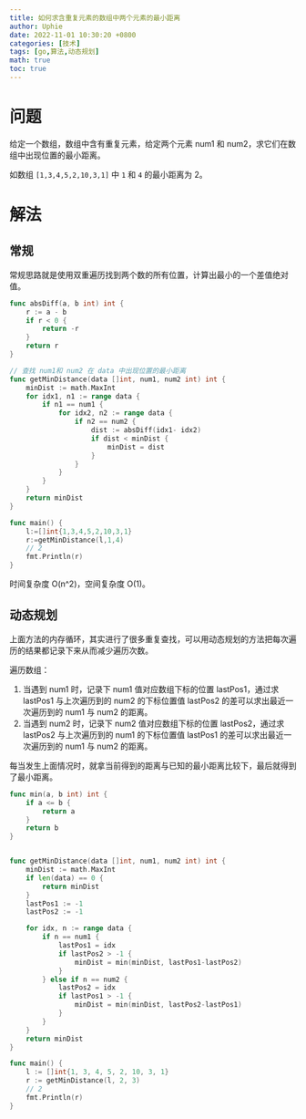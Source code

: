 ```yaml
---
title: 如何求含重复元素的数组中两个元素的最小距离
author: Uphie
date: 2022-11-01 10:30:20 +0800
categories: [技术]
tags: [go,算法,动态规划]
math: true
toc: true
---
```


# 问题

给定一个数组，数组中含有重复元素，给定两个元素 num1 和 num2，求它们在数组中出现位置的最小距离。

如数组 `[1,3,4,5,2,10,3,1]` 中 `1` 和 `4` 的最小距离为 2。

# 解法

## 常规

常规思路就是使用双重遍历找到两个数的所有位置，计算出最小的一个差值绝对值。

```go
func absDiff(a, b int) int {
	r := a - b
	if r < 0 {
		return -r
	}
	return r
}

// 查找 num1和 num2 在 data 中出现位置的最小距离
func getMinDistance(data []int, num1, num2 int) int {
	minDist := math.MaxInt
	for idx1, n1 := range data {
		if n1 == num1 {
			for idx2, n2 := range data {
				if n2 == num2 {
					dist := absDiff(idx1- idx2)
					if dist < minDist {
						minDist = dist
					}
				}
			}
		}
	}
	return minDist
}

func main() {
	l:=[]int{1,3,4,5,2,10,3,1}
	r:=getMinDistance(l,1,4)
	// 2
	fmt.Println(r)
}
```

时间复杂度 O(n^2)，空间复杂度 O(1)。

## 动态规划

上面方法的内存循环，其实进行了很多重复查找，可以用动态规划的方法把每次遍历的结果都记录下来从而减少遍历次数。

遍历数组：

1. 当遇到 num1 时，记录下 num1 值对应数组下标的位置 lastPos1，通过求 lastPos1 与上次遍历到的 num2 的下标位置值 lastPos2 的差可以求出最近一次遍历到的 num1 与 num2 的距离。
2. 当遇到 num2 时，记录下 num2 值对应数组下标的位置 lastPos2，通过求 lastPos2 与上次遍历到的 num1 的下标位置值 lastPos1 的差可以求出最近一次遍历到的 num1 与 num2 的距离。

每当发生上面情况时，就拿当前得到的距离与已知的最小距离比较下，最后就得到了最小距离。

```go
func min(a, b int) int {
	if a <= b {
		return a
	}
	return b
}


func getMinDistance(data []int, num1, num2 int) int {
	minDist := math.MaxInt
	if len(data) == 0 {
		return minDist
	}
	lastPos1 := -1
	lastPos2 := -1

	for idx, n := range data {
		if n == num1 {
			lastPos1 = idx
			if lastPos2 > -1 {
				minDist = min(minDist, lastPos1-lastPos2)
			}
		} else if n == num2 {
			lastPos2 = idx
			if lastPos1 > -1 {
				minDist = min(minDist, lastPos2-lastPos1)
			}
		}
	}
	return minDist
}

func main() {
	l := []int{1, 3, 4, 5, 2, 10, 3, 1}
	r := getMinDistance(l, 2, 3)
	// 2
	fmt.Println(r)
}
```